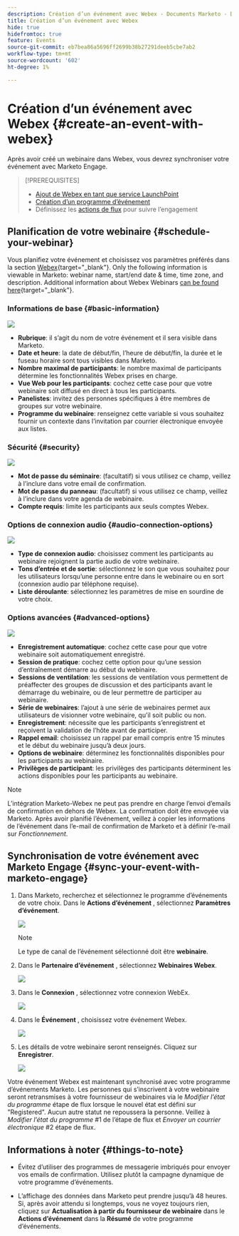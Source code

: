 ```yaml
---
description: Création d’un événement avec Webex - Documents Marketo - Documentation du produit
title: Création d’un événement avec Webex
hide: true
hidefromtoc: true
feature: Events
source-git-commit: eb7bea86a5696ff2699b38b27291deeb5cbe7ab2
workflow-type: tm+mt
source-wordcount: '602'
ht-degree: 1%

---
```


# Création d’un événement avec Webex {#create-an-event-with-webex}

Après avoir créé un webinaire dans Webex, vous devrez synchroniser votre événement avec Marketo Engage.

>[!PREREQUISITES]
>
>* [Ajout de Webex en tant que service LaunchPoint](/help/marketo/product-docs/administration/additional-integrations/add-webex-as-a-launchpoint-service.md)
>* [Création d’un programme d’événement](/help/marketo/product-docs/demand-generation/events/understanding-events/create-a-new-event-program.md)
>* Définissez les [actions de flux](/help/marketo/product-docs/core-marketo-concepts/smart-campaigns/flow-actions/add-a-flow-step-to-a-smart-campaign.md) pour suivre l’engagement

## Planification de votre webinaire {#schedule-your-webinar}

Vous planifiez votre événement et choisissez vos paramètres préférés dans la section [Webex](https://www.webex.com/){target="_blank"}. Only the following information is viewable in Marketo: webinar name, start/end date & time, time zone, and description. Additional information about Webex Webinars [can be found here](https://help.webex.com/en-us/landing/ld-7srxjs-WebexWebinars/Webex-Webinars){target="_blank"}.

### Informations de base {#basic-information}

![](assets/create-an-event-with-webex-1.png)

* **Rubrique**: il s’agit du nom de votre événement et il sera visible dans Marketo.
* **Date et heure**: la date de début/fin, l’heure de début/fin, la durée et le fuseau horaire sont tous visibles dans Marketo.
* **Nombre maximal de participants**: le nombre maximal de participants détermine les fonctionnalités Webex prises en charge.
* **Vue Web pour les participants**: cochez cette case pour que votre webinaire soit diffusé en direct à tous les participants.
* **Panelistes**: invitez des personnes spécifiques à être membres de groupes sur votre webinaire.
* **Programme du webinaire**: renseignez cette variable si vous souhaitez fournir un contexte dans l’invitation par courrier électronique envoyée aux listes.

### Sécurité {#security}

![](assets/create-an-event-with-webex-2.png)

* **Mot de passe du séminaire**: (facultatif) si vous utilisez ce champ, veillez à l’inclure dans votre email de confirmation.
* **Mot de passe du panneau**: (facultatif) si vous utilisez ce champ, veillez à l’inclure dans votre agenda de webinaire.
* **Compte requis**: limite les participants aux seuls comptes Webex.

### Options de connexion audio {#audio-connection-options}

![](assets/create-an-event-with-webex-3.png)

* **Type de connexion audio**: choisissez comment les participants au webinaire rejoignent la partie audio de votre webinaire.
* **Tons d’entrée et de sortie**: sélectionnez le son que vous souhaitez pour les utilisateurs lorsqu’une personne entre dans le webinaire ou en sort (connexion audio par téléphone requise).
* **Liste déroulante**: sélectionnez les paramètres de mise en sourdine de votre choix.

### Options avancées {#advanced-options}

![](assets/create-an-event-with-webex-4.png)

* **Enregistrement automatique**: cochez cette case pour que votre webinaire soit automatiquement enregistré.
* **Session de pratique**: cochez cette option pour qu’une session d’entraînement démarre au début du webinaire.
* **Sessions de ventilation**: les sessions de ventilation vous permettent de préaffecter des groupes de discussion et des participants avant le démarrage du webinaire, ou de leur permettre de participer au webinaire.
* **Série de webinaires**: l’ajout à une série de webinaires permet aux utilisateurs de visionner votre webinaire, qu’il soit public ou non.
* **Enregistrement**: nécessite que les participants s’enregistrent et reçoivent la validation de l’hôte avant de participer.
* **Rappel email**: choisissez un rappel par email compris entre 15 minutes et le début du webinaire jusqu’à deux jours.
* **Options de webinaire**: déterminez les fonctionnalités disponibles pour les participants au webinaire.
* **Privilèges de participant**: les privilèges des participants déterminent les actions disponibles pour les participants au webinaire.

>[!NOTE]
>
>L’intégration Marketo-Webex ne peut pas prendre en charge l’envoi d’emails de confirmation en dehors de Webex. La confirmation doit être envoyée via Marketo. Après avoir planifié l’événement, veillez à copier les informations de l’événement dans l’e-mail de confirmation de Marketo et à définir l’e-mail sur _Fonctionnement_.

## Synchronisation de votre événement avec Marketo Engage {#sync-your-event-with-marketo-engage}

1. Dans Marketo, recherchez et sélectionnez le programme d’événements de votre choix. Dans le **Actions d’événement** , sélectionnez **Paramètres d’événement**.

   ![](assets/create-an-event-with-webex-5.png)

   >[!NOTE]
   >
   >Le type de canal de l’événement sélectionné doit être **webinaire**.

1. Dans le **Partenaire d’événement** , sélectionnez **Webinaires Webex**.

   ![](assets/create-an-event-with-webex-6.png)

1. Dans le **Connexion** , sélectionnez votre connexion WebEx.

   ![](assets/create-an-event-with-webex-7.png)

1. Dans le **Événement** , choisissez votre événement Webex.

   ![](assets/create-an-event-with-webex-8.png)

1. Les détails de votre webinaire seront renseignés. Cliquez sur **Enregistrer**.

   ![](assets/create-an-event-with-webex-9.png)

Votre événement Webex est maintenant synchronisé avec votre programme d’événements Marketo. Les personnes qui s’inscrivent à votre webinaire seront retransmises à votre fournisseur de webinaires via le _Modifier l’état du programme_ étape de flux lorsque le nouvel état est défini sur &quot;Registered&quot;. Aucun autre statut ne repoussera la personne. Veillez à _Modifier l’état du programme_ #1 de l’étape de flux et _Envoyer un courrier électronique_ #2 étape de flux.

## Informations à noter {#things-to-note}

* Évitez d’utiliser des programmes de messagerie imbriqués pour envoyer vos emails de confirmation. Utilisez plutôt la campagne dynamique de votre programme d’événements.

* L’affichage des données dans Marketo peut prendre jusqu’à 48 heures. Si, après avoir attendu si longtemps, vous ne voyez toujours rien, cliquez sur **Actualisation à partir du fournisseur de webinaire** dans le **Actions d’événement** dans la **Résumé** de votre programme d’événements.
